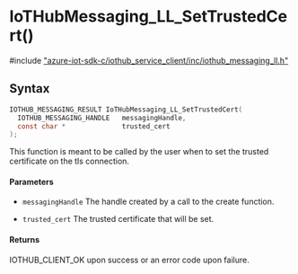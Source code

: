 # IoTHubMessaging_LL_SetTrustedCert()

\#include ["azure-iot-sdk-c/iothub_service_client/inc/iothub_messaging_ll.h"](../iot-c-ref-iothub-messaging-ll-h.md)  

## Syntax

```C
IOTHUB_MESSAGING_RESULT IoTHubMessaging_LL_SetTrustedCert(
  IOTHUB_MESSAGING_HANDLE  	messagingHandle,
  const char *             	trusted_cert
);

```

This function is meant to be called by the user when to set the trusted certificate on the tls connection.

#### Parameters
* `messagingHandle` The handle created by a call to the create function. 

* `trusted_cert` The trusted certificate that will be set.

#### Returns
IOTHUB_CLIENT_OK upon success or an error code upon failure.

